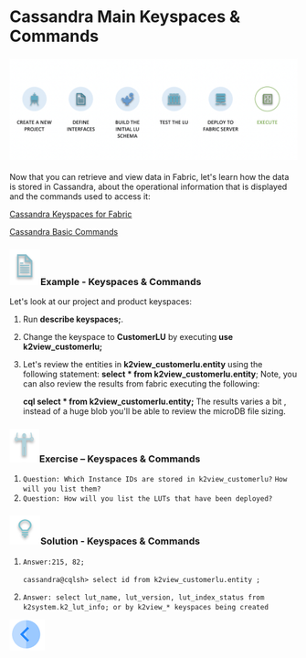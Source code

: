 # Cassandra Main Keyspaces & Commands 

### ![](/academy/Training_Level_1/04_fabric_runtime/images/fabric_execute_04.png)

Now that you can retrieve and view data in Fabric, let's learn how the data is stored in Cassandra, about the operational information that is displayed and the commands used to access it:

[Cassandra Keyspaces for Fabric](/articles/02_fabric_architecture/06_cassandra_keyspaces_for_fabric.md)

[Cassandra Basic Commands](/articles/02_fabric_architecture/07_cassandra_basic_commands.md)

### ![](/academy/Training_Level_1/03_fabric_basic_LU/images/example.png)Example - Keyspaces & Commands

 Let's look at our project and product keyspaces:

1. Run **describe keyspaces;**.

2. Change the keyspace to **CustomerLU**  by executing **use k2view_customerlu;**

3. Let's review the entities in **k2view_customerlu.entity** using the following statement: **select * from k2view_customerlu.entity**;  Note, you can also review the results from fabric executing the following:

   **cql select * from k2view_customerlu.entity;** The results varies a bit ,  instead of a  huge blob  you'll be able to review the microDB file sizing.

### ![](/academy/Training_Level_1/03_fabric_basic_LU/images/Exercise.png)Exercise – Keyspaces & Commands

1. `Question: Which Instance IDs are stored in k2view_customerlu?` `How will you list them?`
2. `Question: How will you list the LUTs that have been deployed?`

### ![](/academy/Training_Level_1/03_fabric_basic_LU/images/Solution.png)Solution - Keyspaces & Commands

1. `Answer:215, 82;` 

   `cassandra@cqlsh> select id from k2view_customerlu.entity ;` 

   

2. `Answer: select lut_name, lut_version, lut_index_status from k2system.k2_lut_info; or by k2view_* keyspaces being created`



 [![Previous](/articles/images/Previous.png)](/academy/Training_Level_1/04_fabric_runtime/04_fabric_basic_commands.md) 
